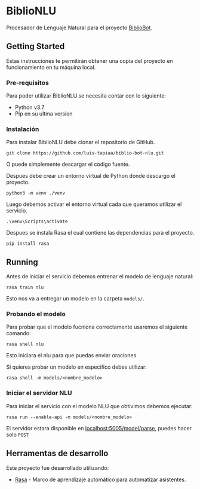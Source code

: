 
# BiblioNLU

Procesador de Lenguaje Natural para el proyecto [BiblioBot](https://github.com/luis-tapiaa/biblio-bot).

## Getting Started

Estas instrucciones te permitirán obtener una copia del proyecto en funcionamiento en tu máquina local.

### Pre-requisitos

Para poder utilizar BiblioNLU se necesita contar con lo siguiente:

- Python v3.7
- Pip en su ultma version

### Instalación

Para instalar BiblioNLU debe clonar el repositorio de GitHub.

```git clone https://github.com/luis-tapiaa/biblio-bot-nlu.git```

O puede simplemente descargar el codigo fuente.

Despues debe crear un entorno virtual de Python donde descargo el proyecto.

```python3 -m venv ./venv```

Luego debemos activar el entorno virtual cada que queramos utilizar el servicio.

``.\venv\Scripts\activate``

Despues se instala Rasa el cual contiene las dependencias para el proyecto.

``pip install rasa``

## Running

Antes de iniciar el servicio debemos entrenar el modelo de lenguaje natural:

``rasa train nlu``

Esto nos va a entregar un modelo en la carpeta `models/`.

### Probando el modelo

Para probar que el modelo fucniona correctamente usaremos el siguiente comando:

``rasa shell nlu``

Esto iniciara el nlu para que puedas enviar oraciones.

Si quieres probar un modelo en especifico debes utilizar:

``rasa shell -m models/<nombre_modelo>``

### Iniciar el servidor NLU
Para iniciar el servicio con el modelo NLU que obtivimos debemos ejecutar:

``rasa run --enable-api -m models/<nombre_modelo>``

El servidor estara disponible en [localhost:5005/model/parse](localhost:5005/model/parse), puedes hacer solo `POST`

## Herramentas de desarrollo

Este proyecto fue desarrollado utilizando:
* [Rasa](https://rasa.com/) - Marco de aprendizaje automático para automatizar asistentes.
